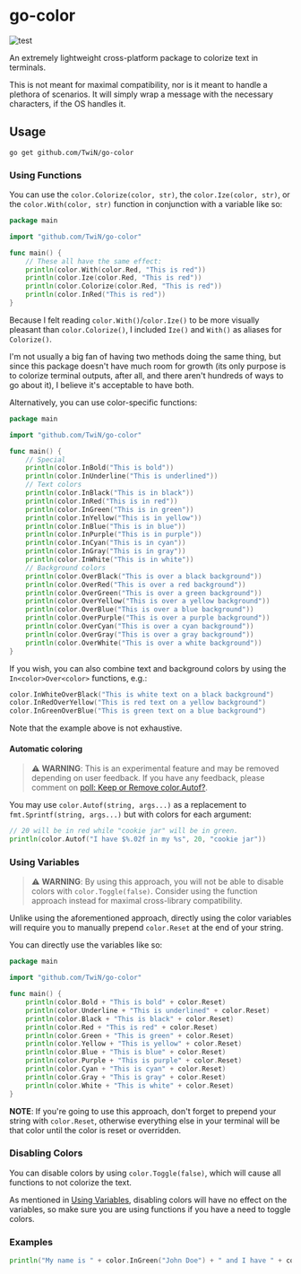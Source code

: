# go-color
![test](https://github.com/TwiN/go-color/workflows/test/badge.svg?branch=master)

An extremely lightweight cross-platform package to colorize text in terminals.

This is not meant for maximal compatibility, nor is it meant to handle a plethora of scenarios.
It will simply wrap a message with the necessary characters, if the OS handles it.


## Usage
```console
go get github.com/TwiN/go-color
```


### Using Functions
You can use the `color.Colorize(color, str)`, the `color.Ize(color, str)`, or the `color.With(color, str)` function
in conjunction with a variable like so:
```go
package main

import "github.com/TwiN/go-color"

func main() {
    // These all have the same effect:
    println(color.With(color.Red, "This is red"))
    println(color.Ize(color.Red, "This is red"))
    println(color.Colorize(color.Red, "This is red"))
    println(color.InRed("This is red"))
}
```

Because I felt reading `color.With()`/`color.Ize()` to be more visually pleasant than `color.Colorize()`, 
I included `Ize()` and `With()` as aliases for `Colorize()`.

I'm not usually a big fan of having two methods doing the same thing, but since
this package doesn't have much room for growth (its only purpose is to colorize
terminal outputs, after all, and there aren't hundreds of ways to go about it),
I believe it's acceptable to have both.

Alternatively, you can use color-specific functions:
```go
package main

import "github.com/TwiN/go-color"

func main() {
    // Special
    println(color.InBold("This is bold"))
    println(color.InUnderline("This is underlined"))
    // Text colors
    println(color.InBlack("This is in black"))
    println(color.InRed("This is in red"))
    println(color.InGreen("This is in green"))
    println(color.InYellow("This is in yellow"))
    println(color.InBlue("This is in blue"))
    println(color.InPurple("This is in purple"))
    println(color.InCyan("This is in cyan"))
    println(color.InGray("This is in gray"))
    println(color.InWhite("This is in white"))
    // Background colors
    println(color.OverBlack("This is over a black background"))
    println(color.OverRed("This is over a red background"))
    println(color.OverGreen("This is over a green background"))
    println(color.OverYellow("This is over a yellow background"))
    println(color.OverBlue("This is over a blue background"))
    println(color.OverPurple("This is over a purple background"))
    println(color.OverCyan("This is over a cyan background"))
    println(color.OverGray("This is over a gray background"))
    println(color.OverWhite("This is over a white background"))
}
```

If you wish, you can also combine text and background colors by using the `In<color>Over<color>` functions, e.g.:
```go
color.InWhiteOverBlack("This is white text on a black background")
color.InRedOverYellow("This is red text on a yellow background")
color.InGreenOverBlue("This is green text on a blue background")
```
Note that the example above is not exhaustive.

#### Automatic coloring
> ⚠ **WARNING**: This is an experimental feature and may be removed depending on user feedback.
> If you have any feedback, please comment on [poll: Keep or Remove color.Autof?](https://github.com/TwiN/go-color/discussions/13).

You may use `color.Autof(string, args...)` as a replacement to `fmt.Sprintf(string, args...)` but with colors for
each argument:
```go
// 20 will be in red while "cookie jar" will be in green.
println(color.Autof("I have $%.02f in my %s", 20, "cookie jar"))
```


### Using Variables
> ⚠ **WARNING**: By using this approach, you will not be able to disable colors with `color.Toggle(false)`. 
> Consider using the function approach instead for maximal cross-library compatibility.

Unlike using the aforementioned approach, directly using the color variables will require you to manually
prepend `color.Reset` at the end of your string.

You can directly use the variables like so:
```go
package main

import "github.com/TwiN/go-color"

func main() {
    println(color.Bold + "This is bold" + color.Reset)
    println(color.Underline + "This is underlined" + color.Reset)
    println(color.Black + "This is black" + color.Reset)
    println(color.Red + "This is red" + color.Reset)
    println(color.Green + "This is green" + color.Reset)
    println(color.Yellow + "This is yellow" + color.Reset)
    println(color.Blue + "This is blue" + color.Reset)
    println(color.Purple + "This is purple" + color.Reset)
    println(color.Cyan + "This is cyan" + color.Reset)
    println(color.Gray + "This is gray" + color.Reset)
    println(color.White + "This is white" + color.Reset)
}
```

**NOTE**: If you're going to use this approach, don't forget to prepend your string with `color.Reset`, 
otherwise everything else in your terminal will be that color until the color is reset or overridden.


### Disabling Colors
You can disable colors by using `color.Toggle(false)`, which will cause all functions to not colorize the text.

As mentioned in [Using Variables](#using-variables), disabling colors will have no effect on the variables, so 
make sure you are using functions if you have a need to toggle colors.


### Examples
```go
println("My name is " + color.InGreen("John Doe") + " and I have " + color.InRed(32) + " apples.")
```